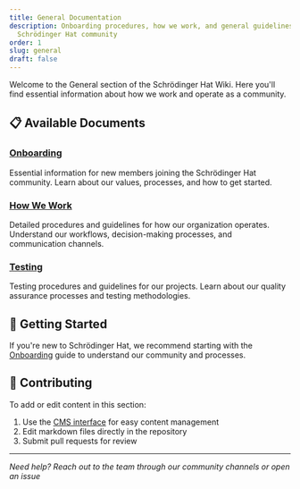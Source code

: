 ```yaml
---
title: General Documentation
description: Onboarding procedures, how we work, and general guidelines for the
  Schrödinger Hat community
order: 1
slug: general
draft: false
---
```

Welcome to the General section of the Schrödinger Hat Wiki. Here you'll find essential information about how we work and operate as a community.

## 📋 Available Documents

### [Onboarding](/Onboarding/)

Essential information for new members joining the Schrödinger Hat community. Learn about our values, processes, and how to get started.

### [How We Work](/HowWeWork/)

Detailed procedures and guidelines for how our organization operates. Understand our workflows, decision-making processes, and communication channels.

### [Testing](/Testing/)

Testing procedures and guidelines for our projects. Learn about our quality assurance processes and testing methodologies.

## 🚀 Getting Started

If you're new to Schrödinger Hat, we recommend starting with the [Onboarding](/Onboarding/) guide to understand our community and processes.

## 📝 Contributing

To add or edit content in this section:

1. Use the [CMS interface](/admin/) for easy content management
2. Edit markdown files directly in the repository
3. Submit pull requests for review

- - -

*Need help? Reach out to the team through our community channels or open an issue*
